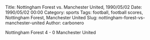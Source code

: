 Title: Nottingham Forest vs. Manchester United, 1990/05/02
Date: 1990/05/02 00:00
Category: sports
Tags: football, football scores, Nottingham Forest, Manchester United
Slug: nottingham-forest-vs-manchester-united
Author: carbonero


Nottingham Forest 4 - 0 Manchester United
